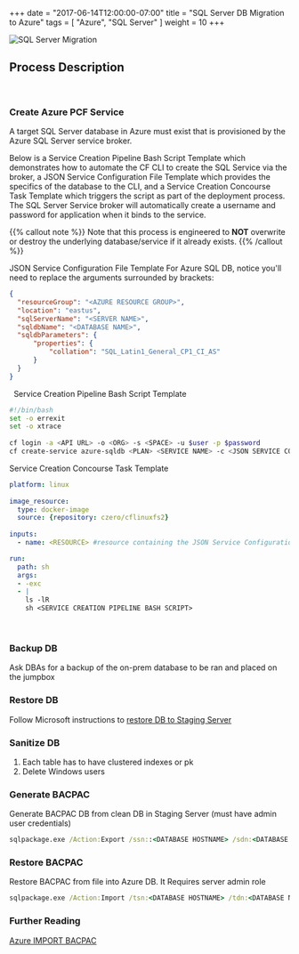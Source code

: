 +++
date = "2017-06-14T12:00:00-07:00"
title = "SQL Server DB Migration to Azure"
tags = [ "Azure", "SQL Server" ]
weight = 10
+++

![SQL Server Migration](/images/cookbooks/dotnet/sso_img/db_migrate.png)
 
## Process Description
 
### Create Azure PCF Service

A target SQL Server database in Azure must exist that is provisioned by the Azure SQL Server service broker.

Below is a Service Creation Pipeline Bash Script Template which demonstrates how to automate the CF CLI to create the SQL Service via the broker, a JSON Service Configuration File Template which provides the specifics of the database to the CLI, and a Service Creation Concourse Task Template which triggers the script as part of the deployment process. The SQL Server Service broker will automatically create a username and password for application when it binds to the service.

{{% callout note %}}
Note that this process is engineered to **NOT** overwrite or destroy the underlying database/service if it already exists.
{{% /callout %}}

JSON Service Configuration File Template For Azure SQL DB, notice you'll need to replace the arguments surrounded by brackets:

```json
{
  "resourceGroup": "<AZURE RESOURCE GROUP>",
  "location": "eastus",
  "sqlServerName": "<SERVER NAME>",
  "sqldbName": "<DATABASE NAME>",
  "sqldbParameters": {
      "properties": {
          "collation": "SQL_Latin1_General_CP1_CI_AS"
      }
  }
}
```
 
Service Creation Pipeline Bash Script Template

```sh
#!/bin/bash
set -o errexit
set -o xtrace
 
cf login -a <API URL> -o <ORG> -s <SPACE> -u $user -p $password
cf create-service azure-sqldb <PLAN> <SERVICE NAME> -c <JSON SERVICE CONFIG FILE PATH>|| echo "Already Exists"
```

Service Creation Concourse Task Template

```yaml
platform: linux
 
image_resource:
  type: docker-image
  source: {repository: czero/cflinuxfs2}
 
inputs:
  - name: <RESOURCE> #resource containing the JSON Service Configuration File

run:
  path: sh
  args:
  - -exc
  - |
    ls -lR  
    sh <SERVICE CREATION PIPELINE BASH SCRIPT>
```
  
### Backup DB

Ask DBAs for a backup of the on-prem database to be ran and placed on the jumpbox

### Restore DB

Follow Microsoft instructions to [restore DB to Staging Server](https://msdn.microsoft.com/en-us/library/ms177429.aspx)
 
### Sanitize DB

1. Each table has to have clustered indexes or pk
2. Delete Windows users

### Generate BACPAC

Generate BACPAC DB from clean DB in Staging Server (must have admin user credentials)

```cmd
sqlpackage.exe /Action:Export /ssn::<DATABASE HOSTNAME> /sdn:<DATABASE NAME> /su:<ADMIN USER ID> /sp:<ADMIN PASSWORD> /tf:<PATH TO BACPAC FILE>
```

### Restore BACPAC

Restore BACPAC from file into Azure DB. It Requires server admin role

```cmd
sqlpackage.exe /Action:Import /tsn:<DATABASE HOSTNAME> /tdn:<DATABASE NAME> /tu:<ADMIN USER ID> /tp:<ADMIN PASSWORD> /sf:<PATH TO BACPAC FILE>
```

### Further Reading

[Azure IMPORT BACPAC](https://docs.microsoft.com/en-us/azure/sql-database/sql-database-import)
